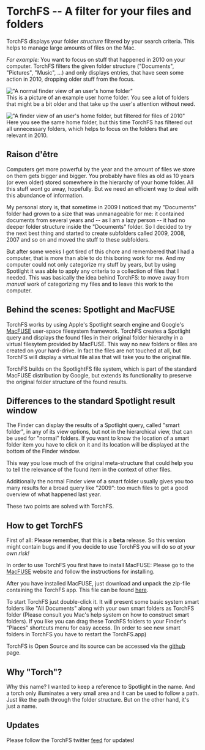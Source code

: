 # TorchFS -- A filter for your files and folders

TorchFS displays your folder *structure* filtered by your search criteria. This helps 
to manage large amounts of files on the Mac.

*For example:* You want to focus on stuff that happened in 2010 on your computer. 
TorchFS filters the given folder structure ("Documents", "Pictures", "Music", ...)
and only displays entries, that have seen some action in 2010, dropping older stuff 
from the focus. 

!["A normal finder view of an user's home folder"](http://timscheffler.com/images/Blog/2010-01-21/finder_without_torchFS.png)  
This is a picture of an example user home folder. You see a lot of folders that might 
be a bit older and that take up the user's attention without need.

!["A finder view of an user's home folder, but filtered for files of 2010"](http://timscheffler.com/images/Blog/2010-01-21/finder_with_torchFS.png)  
Here you see the same home folder, but this time TorchFS has filtered out all
unnecessary folders, which helps to focus on the folders that are relevant in 2010.


## Raison d'être

Computers get more powerful by the year and the amount of files we store on them gets
bigger and bigger. You probably have files as old as 10 years (or even older) stored
somewhere in the hierarchy of your home folder. All this stuff wont go away, hopefully. 
But we need an efficient way to deal with this abundance of information.

My personal story is, that sometime in 2009 I noticed that my "Documents" folder had grown 
to a size that was unmanageable for me: it contained documents from several years and -- as I
am a lazy person -- it had no deeper folder structure inside the "Documents" folder. 
So I decided to try the next best thing and started to create subfolders called 2009, 2008,
2007 and so on and moved the stuff to these subfolders. 

But after some weeks I got tired of this chore and remembered that I had a computer,
that is more than able to do this boring work for me. And my computer could not
only categorize my stuff by years, but by using Spotlight it was able to apply any
criteria to a collection of files that I needed. This was basically the idea behind TorchFS: to 
move away from *manual* work of categorizing my files and to leave this work to the computer.


## Behind the scenes: Spotlight and MacFUSE

TorchFS works by using Apple's Spotlight search engine and Google's [MacFUSE][macfuse] 
user-space filesystem framework. TorchFS creates a Spotlight query and displays the 
found files in their original folder hierarchy in a virtual filesytem provided by MacFUSE.
This way no new folders or files are created on your hard-drive. In fact the files 
are not touched at all, but TorchFS will display a virtual file alias that will take
you to the original file.

TorchFS builds on the SpotlightFS file system, which is part of the standard MacFUSE distribution
by Google, but extends its functionality to preserve the original folder structure of the 
found results.


## Differences to the standard Spotlight result window

The Finder can display the results of a Spotlight query, called "smart folder", in 
any of its view options, but not in the hierarchical view, that can be used for "normal"
folders. If you want to know the location of a smart folder item you have to click on it
and its location will be displayed at the bottom of the Finder window.

This way you lose much of the original meta-structure that could help you to tell the
relevance of the found item in the context of other files. 

Additionally the normal Finder view of a smart folder usually gives you too many
results for a broad query like "2009": too much files to get a good overview of what
happened last year.

These two points are solved with TorchFS.

## How to get TorchFS

First of all: Please remember, that this is a **beta** release. So this version
might contain bugs and if you decide to use TorchFS you will do so *at your own risk!* 

In order to use TorchFS you first have to install MacFUSE: Please go to the [MacFUSE][macfuse] 
website and follow the instructions for installing.

After you have installed MacFUSE, just download and unpack the zip-file containing the TorchFS app.
This file can be found [here][torchFS_download]. 

To start TorchFS just double-click it. It will present some basic system smart folders like "All Documents" along with your own smart folders as TorchFS folder (Please consult you Mac's help system 
on how to construct smart folders). If you like you can drag these TorchFS folders to your 
Finder's "Places" shortcuts menu for easy access. (In order to see new smart folders in TorchFS you 
have to restart the TorchFS.app)

TorchFS is Open Source and its source can be accessed via the [github][github] page.

## Why "Torch"?

Why this name? I wanted to keep a reference to Spotlight in the name. And
a torch only illuminates a very small area and it can be used to follow a path. Just
like the path through the folder structure. But on the other hand, it's just a name.

## Updates

Please follow the TorchFS twitter [feed][twitter] for updates!



[macfuse]: http://code.google.com/p/macfuse/
[torchFS_download]: http://www.timscheffler.com/downloads/TorchFS.zip
[twitter]: http://twitter.com/TorchFS
[github]: http://github.com/tscheff/TorchFS